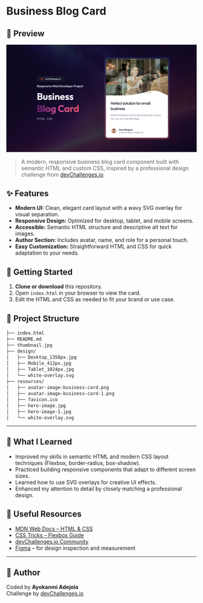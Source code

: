 

# Business Blog Card

## 📸 Preview
![Business Blog Card Preview](thumbnail.jpg)
>A modern, responsive business blog card component built with semantic HTML and custom CSS, inspired by a professional design challenge from [devChallenges.io](https://www.devchallenges.io/).



## ✨ Features
- **Modern UI:** Clean, elegant card layout with a wavy SVG overlay for visual separation.
- **Responsive Design:** Optimized for desktop, tablet, and mobile screens.
- **Accessible:** Semantic HTML structure and descriptive alt text for images.
- **Author Section:** Includes avatar, name, and role for a personal touch.
- **Easy Customization:** Straightforward HTML and CSS for quick adaptation to your needs.



## 🚀 Getting Started
1. **Clone or download** this repository.
2. Open `index.html` in your browser to view the card.
3. Edit the HTML and CSS as needed to fit your brand or use case.

## 📁 Project Structure
```
├── index.html
├── README.md
├── thumbnail.jpg
├── design/
│   ├── Desktop_1350px.jpg
│   ├── Mobile_412px.jpg
│   ├── Tablet_1024px.jpg
│   └── white-overlay.svg
├── resources/
│   ├── avatar-image-business-card.png
│   ├── avatar-image-business-card-1.png
│   ├── favicon.ico
│   ├── hero-image.jpg
│   ├── hero-image-1.jpg
│   └── white-overlay.svg
```

---

## 🧠 What I Learned
- Improved my skills in semantic HTML and modern CSS layout techniques (Flexbox, border-radius, box-shadow).
- Practiced building responsive components that adapt to different screen sizes.
- Learned how to use SVG overlays for creative UI effects.
- Enhanced my attention to detail by closely matching a professional design.

## 🔗 Useful Resources
- [MDN Web Docs – HTML & CSS](https://developer.mozilla.org/)
- [CSS Tricks – Flexbox Guide](https://css-tricks.com/snippets/css/a-guide-to-flexbox/)
- [devChallenges.io Community](https://devchallenges.io/)
- [Figma](https://www.figma.com/) – for design inspection and measurement

---


## 👤 Author
Coded by **Ayokanmi Adejola**  
Challenge by [devChallenges.io](https://devchallenges.io/)


